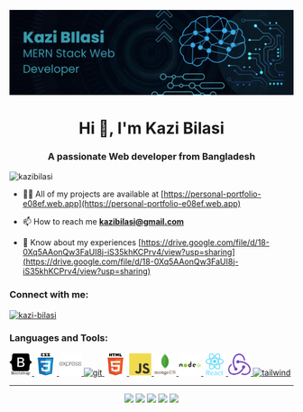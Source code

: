 ![logo](https://github.com/kazibilasi/kazibilasi/blob/main/banner.png.png)
<h1 align="center">Hi 👋, I'm Kazi Bilasi</h1>
<h3 align="center">A passionate Web developer from Bangladesh</h3>

<p align="left"> <img src="https://komarev.com/ghpvc/?username=kazibilasi&label=Profile%20views&color=0e75b6&style=flat" alt="kazibilasi" /> </p>



- 👨‍💻 All of my projects are available at [https://personal-portfolio-e08ef.web.app](https://personal-portfolio-e08ef.web.app)

- 📫 How to reach me **kazibilasi@gmail.com**

- 📄 Know about my experiences [https://drive.google.com/file/d/18-0Xq5AAonQw3FaUI8j-iS35khKCPrv4/view?usp=sharing](https://drive.google.com/file/d/18-0Xq5AAonQw3FaUI8j-iS35khKCPrv4/view?usp=sharing)

<h3 align="left">Connect with me:</h3>
<p align="left">
<a href="https://linkedin.com/in/kazi-bilasi" target="blank"><img align="center" src="https://raw.githubusercontent.com/rahuldkjain/github-profile-readme-generator/master/src/images/icons/Social/linked-in-alt.svg" alt="kazi-bilasi" height="30" width="40" /></a>
</p>

<h3 align="left">Languages and Tools:</h3>
<p align="left"> <a href="https://getbootstrap.com" target="_blank" rel="noreferrer"> <img src="https://raw.githubusercontent.com/devicons/devicon/master/icons/bootstrap/bootstrap-plain-wordmark.svg" alt="bootstrap" width="40" height="40"/> </a> <a href="https://www.w3schools.com/css/" target="_blank" rel="noreferrer"> <img src="https://raw.githubusercontent.com/devicons/devicon/master/icons/css3/css3-original-wordmark.svg" alt="css3" width="40" height="40"/> </a> <a href="https://expressjs.com" target="_blank" rel="noreferrer"> <img src="https://raw.githubusercontent.com/devicons/devicon/master/icons/express/express-original-wordmark.svg" alt="express" width="40" height="40"/> </a> <a href="https://git-scm.com/" target="_blank" rel="noreferrer"> <img src="https://www.vectorlogo.zone/logos/git-scm/git-scm-icon.svg" alt="git" width="40" height="40"/> </a> <a href="https://www.w3.org/html/" target="_blank" rel="noreferrer"> <img src="https://raw.githubusercontent.com/devicons/devicon/master/icons/html5/html5-original-wordmark.svg" alt="html5" width="40" height="40"/> </a> <a href="https://developer.mozilla.org/en-US/docs/Web/JavaScript" target="_blank" rel="noreferrer"> <img src="https://raw.githubusercontent.com/devicons/devicon/master/icons/javascript/javascript-original.svg" alt="javascript" width="40" height="40"/> </a> <a href="https://www.mongodb.com/" target="_blank" rel="noreferrer"> <img src="https://raw.githubusercontent.com/devicons/devicon/master/icons/mongodb/mongodb-original-wordmark.svg" alt="mongodb" width="40" height="40"/> </a> <a href="https://nodejs.org" target="_blank" rel="noreferrer"> <img src="https://raw.githubusercontent.com/devicons/devicon/master/icons/nodejs/nodejs-original-wordmark.svg" alt="nodejs" width="40" height="40"/> </a> <a href="https://reactjs.org/" target="_blank" rel="noreferrer"> <img src="https://raw.githubusercontent.com/devicons/devicon/master/icons/react/react-original-wordmark.svg" alt="react" width="40" height="40"/> </a> <a href="https://redux.js.org" target="_blank" rel="noreferrer"> <img src="https://raw.githubusercontent.com/devicons/devicon/master/icons/redux/redux-original.svg" alt="redux" width="40" height="40"/> </a> <a href="https://tailwindcss.com/" target="_blank" rel="noreferrer"> <img src="https://www.vectorlogo.zone/logos/tailwindcss/tailwindcss-icon.svg" alt="tailwind" width="40" height="40"/> </a> </p>

  
  <hr>

<div align="center">

![](https://github-profile-summary-cards.vercel.app/api/cards/profile-details?username=kazibilasi&theme=dracula) 
![](https://github-profile-summary-cards.vercel.app/api/cards/repos-per-language?username=kazibilasi&theme=dracula) 
![](https://github-profile-summary-cards.vercel.app/api/cards/most-commit-language?username=kazibilasi&theme=dracula)
![](https://github-profile-summary-cards.vercel.app/api/cards/stats?username=kazibilasi&theme=dracula) 
![](https://github-profile-summary-cards.vercel.app/api/cards/productive-time?username=kazibilasi&theme=dracula) 

</div>

